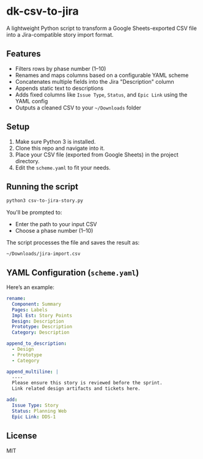 
# dk-csv-to-jira

A lightweight Python script to transform a Google Sheets-exported CSV file into a Jira-compatible story import format.

## Features

- Filters rows by phase number (1–10)
- Renames and maps columns based on a configurable YAML scheme
- Concatenates multiple fields into the Jira "Description" column
- Appends static text to descriptions
- Adds fixed columns like `Issue Type`, `Status`, and `Epic Link` using the YAML config
- Outputs a cleaned CSV to your `~/Downloads` folder

## Setup

1. Make sure Python 3 is installed.
2. Clone this repo and navigate into it.
3. Place your CSV file (exported from Google Sheets) in the project directory.
4. Edit the `scheme.yaml` to fit your needs.

## Running the script

```bash
python3 csv-to-jira-story.py
```

You'll be prompted to:

- Enter the path to your input CSV
- Choose a phase number (1–10)

The script processes the file and saves the result as:

```
~/Downloads/jira-import.csv
```

## YAML Configuration (`scheme.yaml`)

Here’s an example:

```yaml
rename:
  Component: Summary
  Pages: Labels
  Impl Est: Story Points
  Design: Description
  Prototype: Description
  Category: Description

append_to_description:
  - Design
  - Prototype
  - Category

append_multiline: |
  ----
  Please ensure this story is reviewed before the sprint.
  Link related design artifacts and tickets here.

add:
  Issue Type: Story
  Status: Planning Web
  Epic Link: DDS-1
```

## License

MIT